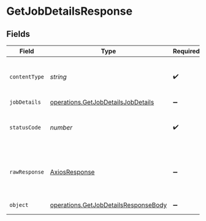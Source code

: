 # GetJobDetailsResponse


## Fields

| Field                                                                                        | Type                                                                                         | Required                                                                                     | Description                                                                                  |
| -------------------------------------------------------------------------------------------- | -------------------------------------------------------------------------------------------- | -------------------------------------------------------------------------------------------- | -------------------------------------------------------------------------------------------- |
| `contentType`                                                                                | *string*                                                                                     | :heavy_check_mark:                                                                           | HTTP response content type for this operation                                                |
| `jobDetails`                                                                                 | [operations.GetJobDetailsJobDetails](../../models/operations/getjobdetailsjobdetails.md)     | :heavy_minus_sign:                                                                           | Job details.                                                                                 |
| `statusCode`                                                                                 | *number*                                                                                     | :heavy_check_mark:                                                                           | HTTP response status code for this operation                                                 |
| `rawResponse`                                                                                | [AxiosResponse](https://axios-http.com/docs/res_schema)                                      | :heavy_minus_sign:                                                                           | Raw HTTP response; suitable for custom response parsing                                      |
| `object`                                                                                     | [operations.GetJobDetailsResponseBody](../../models/operations/getjobdetailsresponsebody.md) | :heavy_minus_sign:                                                                           | Error response.                                                                              |